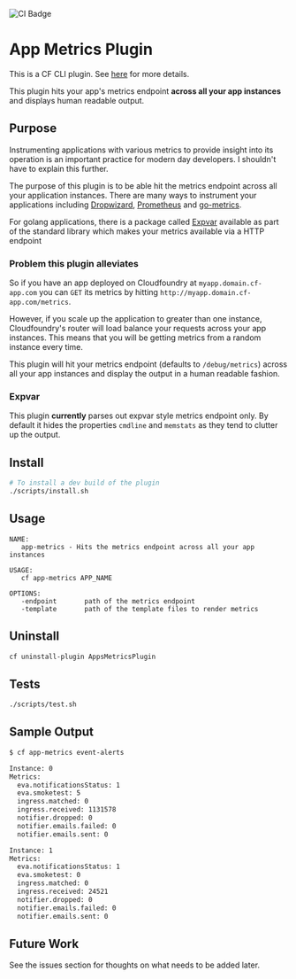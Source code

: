 ![CI Badge][ci-badge]
# App Metrics Plugin

This is a CF CLI plugin. See [here][cf-cli] for more details.

This plugin hits your app's metrics endpoint **across all your app instances** and displays human readable output.

## Purpose
Instrumenting applications with various metrics to provide insight into its operation is an important practice for
modern day developers. I shouldn't have to explain this further.


The purpose of this plugin is to be able hit the metrics endpoint across all your application instances.
There are many ways to instrument your applications including [Dropwizard][dropwizard], [Prometheus][prometheus] and
[go-metrics][godropwizard].


For golang applications, there is a package called [Expvar][expvar] available as part of the standard library which
makes your metrics available via a HTTP endpoint

### Problem this plugin alleviates

So if you have an app deployed on Cloudfoundry at `myapp.domain.cf-app.com` you can `GET` its metrics by hitting
`http://myapp.domain.cf-app.com/metrics`.

However, if you scale up the application to greater than one instance, Cloudfoundry's router will load balance your requests across
your app instances. This means that you will be getting metrics from a random instance every time.


This plugin will hit your metrics endpoint (defaults to `/debug/metrics`) across all your app instances and display the
output in a human readable fashion.

### Expvar

This plugin **currently** parses out expvar style metrics endpoint only. By default it hides the properties `cmdline`
and `memstats` as they tend to clutter up the output.

## Install
```bash
# To install a dev build of the plugin
./scripts/install.sh
```

## Usage

```
NAME:
   app-metrics - Hits the metrics endpoint across all your app instances

USAGE:
   cf app-metrics APP_NAME

OPTIONS:
   -endpoint       path of the metrics endpoint
   -template       path of the template files to render metrics

```

## Uninstall

```bash
cf uninstall-plugin AppsMetricsPlugin
```

## Tests

```bash
./scripts/test.sh
```

## Sample Output
```bash
$ cf app-metrics event-alerts

Instance: 0
Metrics:
  eva.notificationsStatus: 1
  eva.smoketest: 5
  ingress.matched: 0
  ingress.received: 1131578
  notifier.dropped: 0
  notifier.emails.failed: 0
  notifier.emails.sent: 0

Instance: 1
Metrics:
  eva.notificationsStatus: 1
  eva.smoketest: 0
  ingress.matched: 0
  ingress.received: 24521
  notifier.dropped: 0
  notifier.emails.failed: 0
  notifier.emails.sent: 0


```

## Future Work

See the issues section for thoughts on what needs to be added later.

[ci-badge]:     https://travis-ci.org/wfernandes/app-metrics-plugin.svg?branch=master
[cf-cli]:       https://docs.cloudfoundry.org/cf-cli/develop-cli-plugins.html
[dropwizard]:   http://metrics.dropwizard.io/3.2.3/
[prometheus]:   https://prometheus.io/docs/practices/instrumentation/
[expvar]:       https://golang.org/pkg/expvar/
[godropwizard]: https://github.com/rcrowley/go-metrics
